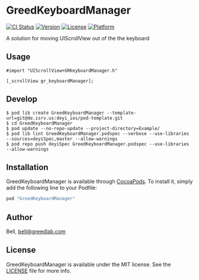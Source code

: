 # GreedKeyboardManager

[![CI Status](http://img.shields.io/travis/Bell/GreedKeyboardManager.svg?style=flat)](https://travis-ci.org/Bell/GreedKeyboardManager)
[![Version](https://img.shields.io/cocoapods/v/GreedKeyboardManager.svg?style=flat)](http://cocoapods.org/pods/GreedKeyboardManager)
[![License](https://img.shields.io/cocoapods/l/GreedKeyboardManager.svg?style=flat)](http://cocoapods.org/pods/GreedKeyboardManager)
[![Platform](https://img.shields.io/cocoapods/p/GreedKeyboardManager.svg?style=flat)](http://cocoapods.org/pods/GreedKeyboardManager)

A solution for moving UIScrollView out of the the keyboard

## Usage

```objc
#import "UIScrollView+GRKeyboardManager.h"

[_scrollView gr_keyboardManager];

```

## Develop

```shell
$ pod lib create GreedKeyboardManager --template-url=git@de.isrv.us:deyi_ios/pod-template.git
$ cd GreedKeyboardManager
$ pod update --no-repo-update --project-directory=Example/
$ pod lib lint GreedKeyboardManager.podspec --verbose --use-libraries --sources=deyiSpec,master --allow-warnings
$ pod repo push deyiSpec GreedKeyboardManager.podspec --use-libraries --allow-warnings
```

## Installation

GreedKeyboardManager is available through [CocoaPods](http://cocoapods.org). To install
it, simply add the following line to your Podfile:

```ruby
pod "GreedKeyboardManager"
```

## Author

Bell, bell@greedlab.com

## License

GreedKeyboardManager is available under the MIT license. See the [LICENSE](LICENSE) file for more info.
